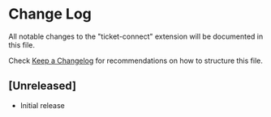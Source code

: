 # Change Log

All notable changes to the "ticket-connect" extension will be documented in this file.

Check [Keep a Changelog](http://keepachangelog.com/) for recommendations on how to structure this file.

## [Unreleased]

- Initial release